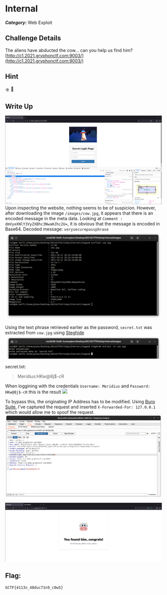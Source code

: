 # Internal
___Category:___ Web Exploit
## Challenge Details
The aliens have abducted the cow... can you help us find him?
[http://c1.2021.gryphonctf.com:9003/](http://c1.2021.gryphonctf.com:9003/)
## Hint
🛸 🐄

## Write Up
![](images/1.png)
Upon inspecting the website, nothing seems to be of suspicion. However, after downloading the image ```/images/cow.jpg```, it appears that there is an encoded message in the meta data.
Looking at ```Comment : dmVyeXNlY3VyZXBhc3NwaHJhc2U=```, it is obvious that the message is encoded in Base64.
Decoded message: ```verysecurepassphrase```
![](images/2.png)

Using the text phrase retrieved earlier as the password, ```secret.txt``` was extracted from ```cow.jpg``` using [Steghide](steghide.sourceforge.net)
![](images/3.png)

secret.txt:
>Meridius:HKw@8j$-cR

When loggining with the credentials ```Username: Meridius``` and ```Password: HKw@8j$-cR``` this is the result
![](/images/4.png)

To bypass this, the originating IP Address has to be modified. Using [Burp Suite](https://portswigger.net/burp), I've captured the request and inserted ```X-Forwarded-For: 127.0.0.1``` which would allow me to spoof the request.
![](images/5.png)

![](images/6.png)

## Flag:
```sh
GCTF{4113n_48duc71n9_c0w5}
```

